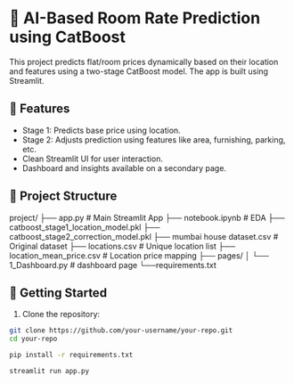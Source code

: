 # 🧠 AI-Based Room Rate Prediction using CatBoost

This project predicts flat/room prices dynamically based on their location and features using a two-stage CatBoost model. The app is built using Streamlit.

## 📌 Features

- Stage 1: Predicts base price using location.
- Stage 2: Adjusts prediction using features like area, furnishing, parking, etc.
- Clean Streamlit UI for user interaction.
- Dashboard and insights available on a secondary page.

## 📁 Project Structure

project/
 ├── app.py # Main Streamlit App
 ├── notebook.ipynb # EDA
 ├── catboost_stage1_location_model.pkl 
 ├── catboost_stage2_correction_model.pkl
 ├── mumbai house dataset.csv # Original dataset 
 ├── locations.csv # Unique location list 
 ├── location_mean_price.csv # Location price mapping 
 ├── pages/ 
 │ └── 1_Dashboard.py # dashboard page
 └──requirements.txt

 
## 🚀 Getting Started

1. Clone the repository:
```bash
git clone https://github.com/your-username/your-repo.git
cd your-repo

pip install -r requirements.txt

streamlit run app.py
